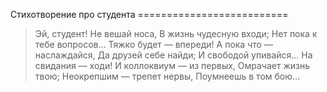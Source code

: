 Стихотворение про студента ==========================
>Эй, студент!
 Не вешай носа, В жизнь чудесную входи; Нет пока к тебе вопросов… Тяжко будет — впереди! А 
 пока что — наслаждайся, Да друзей себе найди; И свободой упивайся… На свидания — ходи! И 
 коллоквиум — из первых, Омрачает жизнь твою; Неокрепшим — трепет нервы,
> Поумнеешь в том бою…
